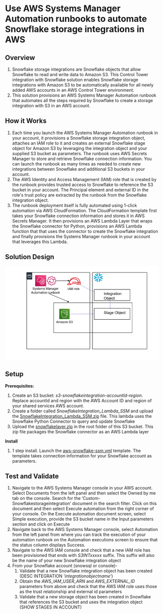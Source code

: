 <p align="center">
</p>

# Use AWS Systems Manager Automation runbooks to automate Snowflake storage integrations in AWS


## Overview

1. Snowflake storage integrations are Snowflake objects that allow Snowflake to read and write data to Amazon S3. This Control Tower integration with Snowflake solution enables Snowflake storage integrations with Amazon S3 to be automatically available for all newly added AWS accounts in an AWS Control Tower environment.
2. This solution provisions an AWS Systems Manager Automation runbook that automates all the steps required by Snowflake to create a storage integration with S3 in an AWS account.


## How it Works

1. Each time you launch the AWS Systems Manager Automation runbook in your account, it provisions a Snowflake storage integration object, attaches an IAM role to it and creates an external Snowflake stage object for Amazon S3 by leveraging the integration object and your supplied S3 bucket as parameters. The runbook uses AWS Secrets Manager to store and retrieve Snowflake connection information. You can launch the runbook as many times as needed to create new integrations between Snowflake and additional S3 buckets in your account.
2. The AWS Identity and Access Management (IAM) role that is created by the runbook provides trusted access to Snowflake to reference the S3 bucket in your account. The Principal element and external ID in the role's trust policy are extracted by the runbook from the Snowflake integration object.
3. The runbook deployment itself is fully automated using 1-click automation via AWS CloudFormation. The CloudFormation template first takes your Snowflake connection information and stores it in AWS Secrets Manager. It then provisions an AWS Lambda Layer that wraps the Snowflake connector for Python, provisions an AWS Lambda function that that uses the connector to create the Snowflake integration and finally provisions the Systems Manager runbook in your account that leverages this Lambda.

 
## Solution Design

![](images/snowflake-systemsmanager-arch-diagram.PNG)


## Setup

**Prerequisites:**

1. Create an S3 bucket: *s3-snowflakeintegration-accountId-region*. Replace accountId and region with the AWS Account ID and region of your shared services AWS account. 
2. Create a folder called *SnowflakeIntegration_Lambda_SSM* and upload the [SnowflakeIntegration_Lambda_SSM.zip](https://github.com/Snowflake-Labs/aws-integrations-cloudops/blob/master/aws-systemsmanager/lambda/SnowflakeIntegration_Lambda_SSM.zip) file. This lambda uses the Snowflake Python Connector to query and update Snowflake
3. Upload the [snowflakelayer.zip](https://github.com/Snowflake-Labs/aws-integrations-cloudops/blob/master/aws-systemsmanager/layer/snowflakelayer.zip) in the root folder of this S3 bucket. This zip file packages the Snowflake connector as an AWS Lambda layer
	
**Install**

1. 1 step install. Launch the [aws-snowflake-ssm.yml](https://github.com/Snowflake-Labs/aws-integrations-cloudops/blob/master/aws-systemsmanager/cft/aws-snowflake-ssm.yml) template. The template takes connection information for your Snowflake account as parameters.
 	
## Test and Validate

1. Navigate to the AWS Systems Manager console in your AWS account. Select Documents from the left panel and then select the Owned by me tab on the console. Search for the ‘Custom-Snowflakestorageintegration’ document in the search filter. Click on this document and then select Execute automation from the right corner of your console. On the Execute automation document screen, select Simple execution, provide the S3 bucket name in the Input parameters section and click on Execute
2.	Navigate back to the AWS Systems Manager console, select Automation from the left panel from where you can track the execution of your automation runbook on the Automation executions screen to ensure that the status column displays Success.
3. Navigate to the AWS IAM console and check that a new IAM role has been provisioned that ends with *S3INTxxxxx* suffix. This suffix will also be the name of your new Snowflake integration object
4. From your Snowflake account (snowsql or console)-
	1. Validate that a new Snowflake integration object has been created (DESC INTEGRATION *'integrationobjectname'*)
	2. Obtain the *AWS_IAM_USER_ARN* and *AWS_EXTERNAL_ID* parameters from above and check that the AWS IAM role uses those as the trust relationship and external id parameters
	3. Validate that a new storage object has been created in Snowflake that references the S3 bucket and uses the integration object (SHOW STAGES IN ACCOUNT)